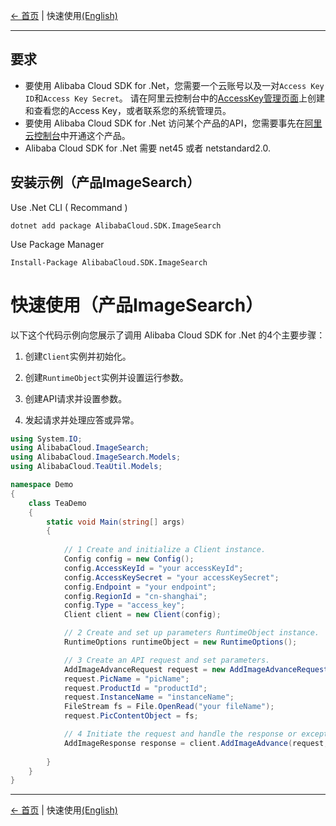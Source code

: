 [← 首页](../../README.md) | 快速使用[(English)](0-Examples-EN.md) 

***

## 要求
- 要使用 Alibaba Cloud SDK for .Net，您需要一个云账号以及一对`Access Key ID`和`Access Key Secret`。 请在阿里云控制台中的[AccessKey管理页面](https://usercenter.console.aliyun.com/?spm=5176.doc52740.2.3.QKZk8w#/manage/ak)上创建和查看您的Access Key，或者联系您的系统管理员。
- 要使用 Alibaba Cloud SDK for .Net 访问某个产品的API，您需要事先在[阿里云控制台](https://home.console.aliyun.com)中开通这个产品。
- Alibaba Cloud SDK for .Net 需要 net45 或者 netstandard2.0.

## 安装示例（产品ImageSearch）
Use .Net CLI ( Recommand )

    dotnet add package AlibabaCloud.SDK.ImageSearch

Use Package Manager

    Install-Package AlibabaCloud.SDK.ImageSearch

# 快速使用（产品ImageSearch）

以下这个代码示例向您展示了调用 Alibaba Cloud SDK for .Net 的4个主要步骤：
1. 创建`Client`实例并初始化。

2. 创建`RuntimeObject`实例并设置运行参数。

3. 创建API请求并设置参数。

4. 发起请求并处理应答或异常。
```csharp
using System.IO;
using AlibabaCloud.ImageSearch;
using AlibabaCloud.ImageSearch.Models;
using AlibabaCloud.TeaUtil.Models;

namespace Demo
{
    class TeaDemo
    {
        static void Main(string[] args)
        {
            
            // 1 Create and initialize a Client instance.
            Config config = new Config();
            config.AccessKeyId = "your accessKeyId";
            config.AccessKeySecret = "your accessKeySecret";
            config.Endpoint = "your endpoint";
            config.RegionId = "cn-shanghai";
            config.Type = "access_key";
            Client client = new Client(config);

            // 2 Create and set up parameters RuntimeObject instance.
            RuntimeOptions runtimeObject = new RuntimeOptions();

            // 3 Create an API request and set parameters.
            AddImageAdvanceRequest request = new AddImageAdvanceRequest();
            request.PicName = "picName";
            request.ProductId = "productId";
            request.InstanceName = "instanceName";
            FileStream fs = File.OpenRead("your fileName");
            request.PicContentObject = fs;

            // 4 Initiate the request and handle the response or exceptions.
            AddImageResponse response = client.AddImageAdvance(request, runtimeObject);
            
        }
    }
}
```
***
[← 首页](../../README.md) | 快速使用[(English)](0-Examples-EN.md) 
